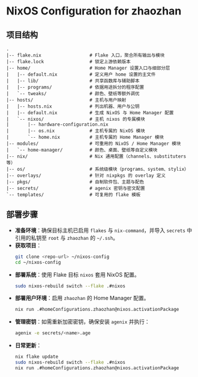 # NixOS Configuration for zhaozhan

## 项目结构
```
.
|-- flake.nix                  # Flake 入口，聚合所有输出与模块
|-- flake.lock                 # 锁定上游依赖版本
|-- home/                      # Home Manager 设置入口与细部分层
|   |-- default.nix            # 定义用户 home 设置的主文件
|   |-- lib/                   # 共享函数库与辅助脚本
|   |-- programs/              # 依据用途拆分的程序配置
|   `-- tweaks/                # 颜色、壁纸等额外调优
|-- hosts/                     # 主机与用户映射
|   |-- hosts.nix              # 列出机器、用户与公钥
|   |-- default.nix            # 生成 NixOS 与 Home Manager 配置
|   `-- nixos/                 # 主机 nixos 的专属模块
|       |-- hardware-configuration.nix
|       |-- os.nix             # 主机专属的 NixOS 模块
|       `-- home.nix           # 主机专属的 Home Manager 模块
|-- modules/                   # 可重用的 NixOS / Home Manager 模块
|   `-- home-manager/          # 颜色、桌面、壁纸等自定义模块
|-- nix/                       # Nix 通用配置（channels、substituters 等）
|-- os/                        # 系统级模块（programs、system、stylix）
|-- overlays/                  # 针对 nixpkgs 的 overlay 定义
|-- pkgs/                      # 自制软件包、主题与配色
|-- secrets/                   # agenix 密钥与密文配置
`-- templates/                 # 可复用的 flake 模板
```

## 部署步骤
- **准备环境**：确保目标主机已启用 `flakes` 与 `nix-command`，并导入 `secrets` 中引用的私钥至 `root` 与 `zhaozhan` 的 `~/.ssh`。
- **获取项目**：
  ```bash
  git clone <repo-url> ~/nixos-config
  cd ~/nixos-config
  ```
- **部署系统**：使用 Flake 目标 `nixos` 套用 NixOS 配置。
  ```bash
  sudo nixos-rebuild switch --flake .#nixos
  ```
- **部署用户环境**：启用 `zhaozhan` 的 Home Manager 配置。
  ```bash
  nix run .#homeConfigurations.zhaozhan@nixos.activationPackage
  ```
- **管理密钥**：如需重新加密密钥，确保安装 `agenix` 并执行：
  ```bash
  agenix -e secrets/<name>.age
  ```
- **日常更新**：
  ```bash
  nix flake update
  sudo nixos-rebuild switch --flake .#nixos
  nix run .#homeConfigurations.zhaozhan@nixos.activationPackage
  ```
